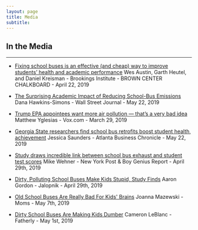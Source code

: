 ```yaml
---
layout: page
title: Media
subtitle: 
---
```


## In the Media
---

- [Fixing school buses is an effective (and cheap) way to improve students’ health and academic performance](https://www.brookings.edu/blog/brown-center-chalkboard/2019/04/21/fixing-school-buses-is-an-effective-and-cheap-way-to-improve-students-health-and-academic-performance/) 
   Wes Austin, Garth Heutel, and Daniel Kreisman - 
   Brookings Institute -
   BROWN CENTER CHALKBOARD -
   April 22, 2019
   
- [The Surprising Academic Impact of Reducing School-Bus Emissions](https://www.wsj.com/articles/the-surprising-academic-impact-of-reducing-school-bus-emissions-11558471990) 
   Dana Hawkins-Simons - 
   Wall Street Journal -
   May 22, 2019   

- [Trump EPA appointees want more air pollution — that’s a very bad idea](https://www.vox.com/policy-and-politics/2019/3/29/18286853/trump-epa-air-pollution-soot) 
   Matthew Yglesias - 
   Vox.com -
   March 29, 2019

- [Georgia State researchers find school bus retrofits boost student health, achievement](https://www.bizjournals.com/atlanta/news/2019/05/22/georgia-state-researchers-find-school-bus.html?iana=hpmvp_atl_news_headline) 
   Jessica Saunders - 
   Atlanta Business Chronicle -
   May 22, 2019

- [Study draws incredible link between school bus exhaust and student test scores](https://nypost.com/2019/04/30/study-draws-surprising-link-between-school-bus-exhaust-and-student-test-scores/) 
   Mike Wehner - 
   New York Post & Boy Genius Report -
   April 29th, 2019
   
- [Dirty, Polluting School Buses Make Kids Stupid, Study Finds](https://jalopnik.com/dirty-polluting-school-buses-make-kids-stupid-study-f-1834380747) 
   Aaron Gordon - 
   Jalopnik -
   April 29th, 2019
   
   
- [Old School Buses Are Really Bad For Kids' Brains](https://www.moms.com/old-polluting-school-busses-bad-for-kids-brains-study-finds/) 
   Joanna Mazewski  - 
   Moms -
   May 7th, 2019

- [Dirty School Buses Are Making Kids Dumber](https://www.fatherly.com/news/dirty-school-buses-kids-dumber-emissions-diesel-retrofit/) 
   Cameron LeBlanc - 
   Fatherly  -
   May 1st, 2019
